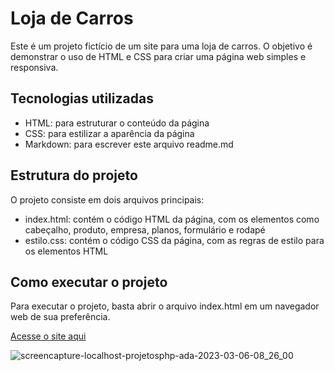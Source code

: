 # Loja de Carros

Este é um projeto fictício de um site para uma loja de carros. O objetivo é demonstrar o uso de HTML e CSS para criar uma página web simples e responsiva.

## Tecnologias utilizadas

- HTML: para estruturar o conteúdo da página
- CSS: para estilizar a aparência da página
- Markdown: para escrever este arquivo readme.md

## Estrutura do projeto

O projeto consiste em dois arquivos principais:

- index.html: contém o código HTML da página, com os elementos como cabeçalho, produto, empresa, planos, formulário e rodapé
- estilo.css: contém o código CSS da página, com as regras de estilo para os elementos HTML

## Como executar o projeto

Para executar o projeto, basta abrir o arquivo index.html em um navegador web de sua preferência.

[Acesse o site aqui](https://spontaneous-pothos-cd2a4f.netlify.app/)


![screencapture-localhost-projetosphp-ada-2023-03-06-08_26_00](https://user-images.githubusercontent.com/116971675/223097618-d8a8746b-cfde-4c79-ad22-1ff844d4a4f4.png)
